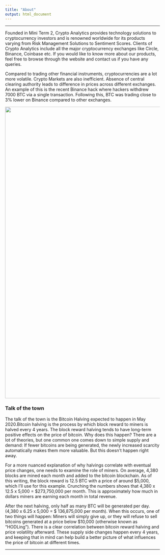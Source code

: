 ```yaml
---
title: "About"
output: html_document
---
```

<hr>
Founded in Mini Term 2, Crypto Analytics provides technology solutions to cryptocurrency investors and is renowned worldwide for its products varying from Risk Management Solutions to Sentiment Scores. Clients of Crypto Analytics include all the major cryptocurrency exchanges like Circle, Binance, Coinbase etc. If you would like to know more about our products, feel free to browse through the website and contact us if you have any queries.

Compared to trading other financial instruments, cryptocurrencies are a lot more volatile. Crypto Markets are also inefficient. Absence of central clearing authority leads to difference in prices across different exchanges. An example of this is the recent Binance hack where hackers withdrew 7000 BTC via a single transaction. Following this, BTC was trading close to 3% lower on Binance compared to other exchanges.

<center><img src= "https://www.websoptimization.com/blog/wp-content/uploads/2018/05/cryptocurrency-1.jpg" width ="950px"></center>

### Talk of the town ###

The talk of the town is the Bitcoin Halving expected to happen in May 2020.Bitcoin halving is the process by which block reward to miners is halved every 4 years. The block reward halving tends to have long-term positive effects on the price of bitcoin. Why does this happen? There are a lot of theories, but one common one comes down to simple supply and demand: If fewer bitcoins are being generated, the newly increased scarcity automatically makes them more valuable. But this doesn’t happen right away.

For a more nuanced explanation of why halvings correlate with eventual price changes, one needs to examine the role of miners. On average, 4,380 blocks are mined each month and added to the bitcoin blockchain. As of this writing, the block reward is 12.5 BTC with a price of around \$5,000, which I’ll use for this example. Crunching the numbers shows that 4,380 x 12.5 x 5,000 = $273,750,000 per month. This is approximately how much in dollars miners are earning each month in total revenue.

After the next halving, only half as many BTC will be generated per day. (4,380 x 6.25 x 5,000 = \$ 136,875,000 per month). When this occurs, one of two things will happen: Miners will simply give up, or they will refuse to sell bitcoins generated at a price below $10,000 (otherwise known as “HODLing”).
There is a clear correlation between bitcoin reward halving and price volatility afterward. These supply side changes happen every 4 years, and keeping that in mind can help build a better picture of what influences the price of bitcoin at different times.

<hr>


            